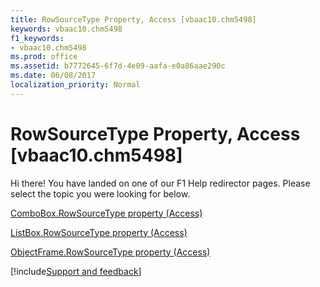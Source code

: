 ```yaml
---
title: RowSourceType Property, Access [vbaac10.chm5498]
keywords: vbaac10.chm5498
f1_keywords:
- vbaac10.chm5498
ms.prod: office
ms.assetid: b7772645-6f7d-4e09-aafa-e0a86aae290c
ms.date: 06/08/2017
localization_priority: Normal
---
```



# RowSourceType Property, Access [vbaac10.chm5498]

Hi there! You have landed on one of our F1 Help redirector pages. Please select the topic you were looking for below.

[ComboBox.RowSourceType property (Access)](https://msdn.microsoft.com/library/dd1d6ea8-5479-4bf9-3317-0b95282c7d74%28Office.15%29.aspx)

[ListBox.RowSourceType property (Access)](https://msdn.microsoft.com/library/a98a44d4-b2a5-d591-9295-3222d708ee88%28Office.15%29.aspx)

[ObjectFrame.RowSourceType property (Access)](https://msdn.microsoft.com/library/d450ce8b-c2e9-f51b-61af-b46a64ab7d32%28Office.15%29.aspx)

[!include[Support and feedback](~/includes/feedback-boilerplate.md)]